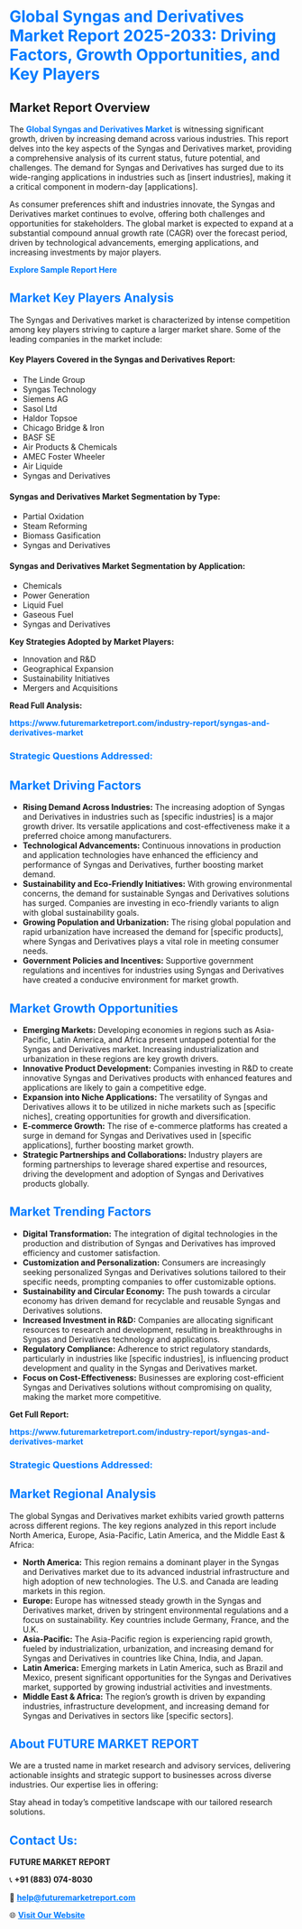 <h1 style="color: #007BFF;">Global Syngas and Derivatives Market Report 2025-2033: Driving Factors, Growth Opportunities, and Key Players</h1>

<section id="overview">
<h2>Market Report Overview</h2>
<p>The <a href="https://www.futuremarketreport.com/industry-report/syngas-and-derivatives-market" style="color: #007BFF; text-decoration: none;"><strong>Global Syngas and Derivatives Market</strong></a> is witnessing significant growth, driven by increasing demand across various industries. This report delves into the key aspects of the Syngas and Derivatives market, providing a comprehensive analysis of its current status, future potential, and challenges. The demand for Syngas and Derivatives has surged due to its wide-ranging applications in industries such as [insert industries], making it a critical component in modern-day [applications].</p>
<p>As consumer preferences shift and industries innovate, the Syngas and Derivatives market continues to evolve, offering both challenges and opportunities for stakeholders. The global market is expected to expand at a substantial compound annual growth rate (CAGR) over the forecast period, driven by technological advancements, emerging applications, and increasing investments by major players.</p>
</section>

<section id="overview">
<p><a href="https://www.futuremarketreport.com/request-sample/reportId=100913" style="color: #007BFF; text-decoration: none;"><strong>Explore Sample Report Here</strong></a></p>
</section>

<section id="key-players">
<h2 style="color: #007BFF;">Market Key Players Analysis</h2>
<p>The Syngas and Derivatives market is characterized by intense competition among key players striving to capture a larger market share. Some of the leading companies in the market include:</p>
<h4>Key Players Covered in the Syngas and Derivatives Report:</h4>
<ul><li>The Linde Group</li><li>Syngas Technology</li><li>Siemens AG</li><li>Sasol Ltd</li><li>Haldor Topsoe</li><li>Chicago Bridge &amp; Iron</li><li>BASF SE</li><li>Air Products &amp; Chemicals</li><li>AMEC Foster Wheeler</li><li>Air Liquide</li><li>Syngas and Derivatives</li></ul>
<h4>Syngas and Derivatives Market Segmentation by Type:</h4>
<ul><li>Partial Oxidation</li><li>Steam Reforming</li><li>Biomass Gasification</li><li>Syngas and Derivatives</li></ul>

<h4>Syngas and Derivatives Market Segmentation by Application:</h4>
<ul><li>Chemicals</li><li>Power Generation</li><li>Liquid Fuel</li><li>Gaseous Fuel</li><li>Syngas and Derivatives</li></ul>
<p><strong>Key Strategies Adopted by Market Players:</strong></p>
<ul>
<li>Innovation and R&D</li>
<li>Geographical Expansion</li>
<li>Sustainability Initiatives</li>
<li>Mergers and Acquisitions</li>
</ul>
</section>

<section>
<p><strong>Read Full Analysis: </strong></p><a href="https://www.futuremarketreport.com/industry-report/syngas-and-derivatives-market" style="color: #007BFF; text-decoration: none;"><strong>https://www.futuremarketreport.com/industry-report/syngas-and-derivatives-market</strong></a>
<h3 style="color: #007BFF;">Strategic Questions Addressed:</h3>
</section>

<section id="driving-factors">
<h2 style="color: #007BFF;">Market Driving Factors</h2>
<ul>
<li><strong>Rising Demand Across Industries:</strong> The increasing adoption of Syngas and Derivatives in industries such as [specific industries] is a major growth driver. Its versatile applications and cost-effectiveness make it a preferred choice among manufacturers.</li>
<li><strong>Technological Advancements:</strong> Continuous innovations in production and application technologies have enhanced the efficiency and performance of Syngas and Derivatives, further boosting market demand.</li>
<li><strong>Sustainability and Eco-Friendly Initiatives:</strong> With growing environmental concerns, the demand for sustainable Syngas and Derivatives solutions has surged. Companies are investing in eco-friendly variants to align with global sustainability goals.</li>
<li><strong>Growing Population and Urbanization:</strong> The rising global population and rapid urbanization have increased the demand for [specific products], where Syngas and Derivatives plays a vital role in meeting consumer needs.</li>
<li><strong>Government Policies and Incentives:</strong> Supportive government regulations and incentives for industries using Syngas and Derivatives have created a conducive environment for market growth.</li>
</ul>
</section>

<section id="growth-opportunities">
<h2 style="color: #007BFF;">Market Growth Opportunities</h2>
<ul>
<li><strong>Emerging Markets:</strong> Developing economies in regions such as Asia-Pacific, Latin America, and Africa present untapped potential for the Syngas and Derivatives market. Increasing industrialization and urbanization in these regions are key growth drivers.</li>
<li><strong>Innovative Product Development:</strong> Companies investing in R&D to create innovative Syngas and Derivatives products with enhanced features and applications are likely to gain a competitive edge.</li>
<li><strong>Expansion into Niche Applications:</strong> The versatility of Syngas and Derivatives allows it to be utilized in niche markets such as [specific niches], creating opportunities for growth and diversification.</li>
<li><strong>E-commerce Growth:</strong> The rise of e-commerce platforms has created a surge in demand for Syngas and Derivatives used in [specific applications], further boosting market growth.</li>
<li><strong>Strategic Partnerships and Collaborations:</strong> Industry players are forming partnerships to leverage shared expertise and resources, driving the development and adoption of Syngas and Derivatives products globally.</li>
</ul>
</section>

<section id="trending-factors">
<h2 style="color: #007BFF;">Market Trending Factors</h2>
<ul>
<li><strong>Digital Transformation:</strong> The integration of digital technologies in the production and distribution of Syngas and Derivatives has improved efficiency and customer satisfaction.</li>
<li><strong>Customization and Personalization:</strong> Consumers are increasingly seeking personalized Syngas and Derivatives solutions tailored to their specific needs, prompting companies to offer customizable options.</li>
<li><strong>Sustainability and Circular Economy:</strong> The push towards a circular economy has driven demand for recyclable and reusable Syngas and Derivatives solutions.</li>
<li><strong>Increased Investment in R&D:</strong> Companies are allocating significant resources to research and development, resulting in breakthroughs in Syngas and Derivatives technology and applications.</li>
<li><strong>Regulatory Compliance:</strong> Adherence to strict regulatory standards, particularly in industries like [specific industries], is influencing product development and quality in the Syngas and Derivatives market.</li>
<li><strong>Focus on Cost-Effectiveness:</strong> Businesses are exploring cost-efficient Syngas and Derivatives solutions without compromising on quality, making the market more competitive.</li>
</ul>
</section>

<section>
<p><strong>Get Full Report: </strong></p><a href="https://www.futuremarketreport.com/industry-report/syngas-and-derivatives-market" style="color: #007BFF; text-decoration: none;"><strong>https://www.futuremarketreport.com/industry-report/syngas-and-derivatives-market</strong></a>
<h3 style="color: #007BFF;">Strategic Questions Addressed:</h3>
</section>


<section id="regional-analysis">
<h2 style="color: #007BFF;">Market Regional Analysis</h2>
<p>The global Syngas and Derivatives market exhibits varied growth patterns across different regions. The key regions analyzed in this report include North America, Europe, Asia-Pacific, Latin America, and the Middle East & Africa:</p>
<ul>
<li><strong>North America:</strong> This region remains a dominant player in the Syngas and Derivatives market due to its advanced industrial infrastructure and high adoption of new technologies. The U.S. and Canada are leading markets in this region.</li>
<li><strong>Europe:</strong> Europe has witnessed steady growth in the Syngas and Derivatives market, driven by stringent environmental regulations and a focus on sustainability. Key countries include Germany, France, and the U.K.</li>
<li><strong>Asia-Pacific:</strong> The Asia-Pacific region is experiencing rapid growth, fueled by industrialization, urbanization, and increasing demand for Syngas and Derivatives in countries like China, India, and Japan.</li>
<li><strong>Latin America:</strong> Emerging markets in Latin America, such as Brazil and Mexico, present significant opportunities for the Syngas and Derivatives market, supported by growing industrial activities and investments.</li>
<li><strong>Middle East & Africa:</strong> The region’s growth is driven by expanding industries, infrastructure development, and increasing demand for Syngas and Derivatives in sectors like [specific sectors].</li>
</ul>
</section>

<footer>
<h2 style="color: #007BFF;">About FUTURE MARKET REPORT</h2>
<p>We are a trusted name in market research and advisory services, delivering actionable insights and strategic support to businesses across diverse industries. Our expertise lies in offering:</p>

<p>Stay ahead in today’s competitive landscape with our tailored research solutions.</p>

<h2 style="color: #007BFF;">Contact Us:</h2>
<p><strong>FUTURE MARKET REPORT</strong></p>
<p>📞 <strong>+91 (883) 074-8030</strong></p>
<p>📧 <strong><a href="mailto:help@futuremarketreport.com" style="color: #007BFF;">help@futuremarketreport.com</a></strong></p>
<p>🌐 <strong><a href="https://www.futuremarketreport.com/" style="color: #007BFF;">Visit Our Website</a></strong></p>
</footer>